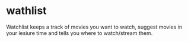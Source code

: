 # wathlist
Watchlist keeps a track of movies you want to watch, suggest movies in your lesiure time and tells you where to watch/stream them.
